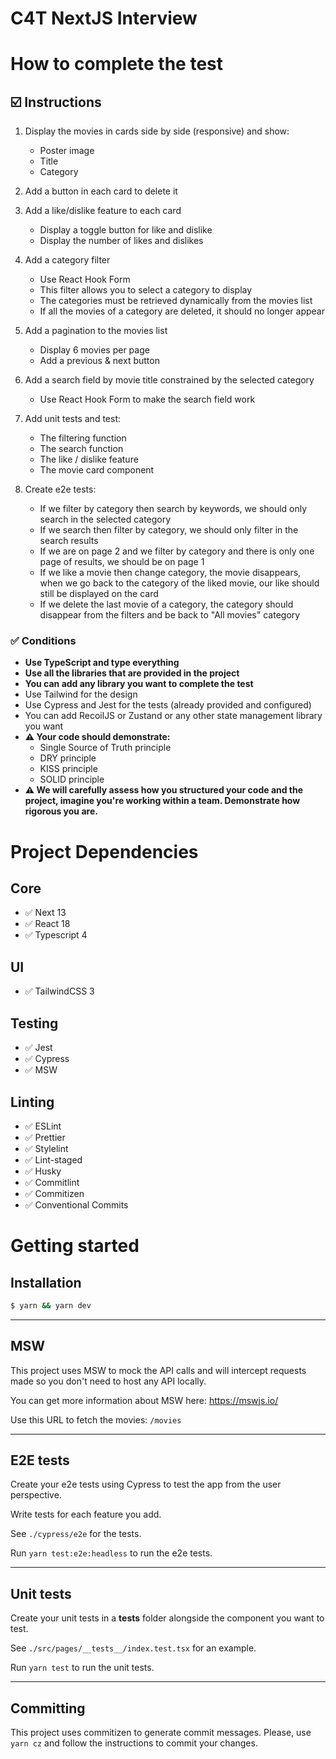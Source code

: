 # C4T NextJS Interview

# How to complete the test

## ☑️ Instructions

1. Display the movies in cards side by side (responsive) and show:

   - Poster image
   - Title
   - Category

2. Add a button in each card to delete it

3. Add a like/dislike feature to each card

   - Display a toggle button for like and dislike
   - Display the number of likes and dislikes

4. Add a category filter

   - Use React Hook Form
   - This filter allows you to select a category to display
   - The categories must be retrieved dynamically from the movies list
   - If all the movies of a category are deleted, it should no longer appear

5. Add a pagination to the movies list

   - Display 6 movies per page
   - Add a previous & next button

6. Add a search field by movie title constrained by the selected category

   - Use React Hook Form to make the search field work

7. Add unit tests and test:

   - The filtering function
   - The search function
   - The like / dislike feature
   - The movie card component

8. Create e2e tests:
   - If we filter by category then search by keywords, we should only search in the selected category
   - If we search then filter by category, we should only filter in the search results
   - If we are on page 2 and we filter by category and there is only one page of results, we should be on page 1
   - If we like a movie then change category, the movie disappears, when we go back to the category of the liked movie, our like should still be displayed on the card
   - If we delete the last movie of a category, the category should disappear from the filters and be back to "All movies" category

### ✅ Conditions

- **Use TypeScript and type everything**
- **Use all the libraries that are provided in the project**
- **You can add any library you want to complete the test**
- Use Tailwind for the design
- Use Cypress and Jest for the tests (already provided and configured)
- You can add RecoilJS or Zustand or any other state management library you want
- **⚠️ Your code should demonstrate:**
  - Single Source of Truth principle
  - DRY principle
  - KISS principle
  - SOLID principle
- **⚠️ We will carefully assess how you structured your code and the project, imagine you're working within a team. Demonstrate how rigorous you are.**

# Project Dependencies

## Core

- ✅ Next 13
- ✅ React 18
- ✅ Typescript 4

## UI

- ✅ TailwindCSS 3

## Testing

- ✅ Jest
- ✅ Cypress
- ✅ MSW

## Linting

- ✅ ESLint
- ✅ Prettier
- ✅ Stylelint
- ✅ Lint-staged
- ✅ Husky
- ✅ Commitlint
- ✅ Commitizen
- ✅ Conventional Commits

# Getting started

## Installation

```bash
$ yarn && yarn dev
```

---

## MSW

This project uses MSW to mock the API calls and will intercept requests made so you don't need to host any API locally.

You can get more information about MSW here: https://mswjs.io/

Use this URL to fetch the movies: `/movies`

---

## E2E tests

Create your e2e tests using Cypress to test the app from the user perspective.

Write tests for each feature you add.

See `./cypress/e2e` for the tests.

Run `yarn test:e2e:headless` to run the e2e tests.

---

## Unit tests

Create your unit tests in a **tests** folder alongside the component you want to test.

See `./src/pages/__tests__/index.test.tsx` for an example.

Run `yarn test` to run the unit tests.

---

## Committing

This project uses commitizen to generate commit messages.
Please, use `yarn cz` and follow the instructions to commit your changes.
